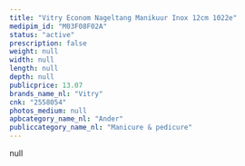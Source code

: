 ```yaml
---
title: "Vitry Econom Nageltang Manikuur Inox 12cm 1022e"
medipim_id: "M03F08F02A"
status: "active"
prescription: false
weight: null
width: null
length: null
depth: null
publicprice: 13.07
brands_name_nl: "Vitry"
cnk: "2558054"
photos_medium: null
apbcategory_name_nl: "Ander"
publiccategory_name_nl: "Manicure & pedicure"
---
```

null
